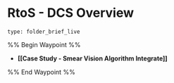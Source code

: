 # RtoS - DCS Overview
 
```ccard
type: folder_brief_live
```
 
%% Begin Waypoint %%
- **[[Case Study - Smear Vision Algorithm Integrate]]**

%% End Waypoint %%